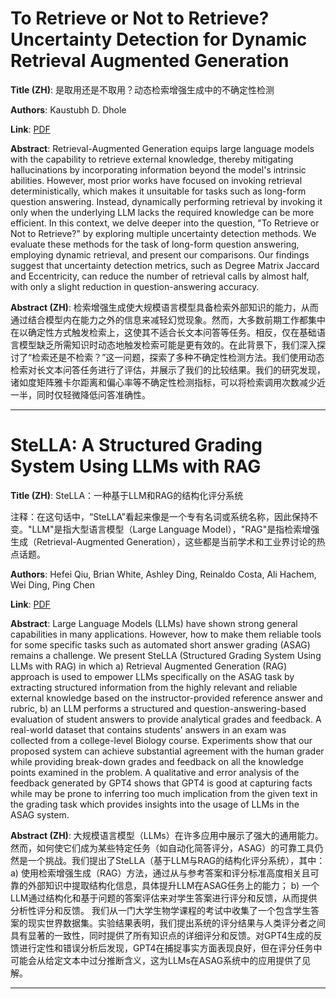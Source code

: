 # To Retrieve or Not to Retrieve? Uncertainty Detection for Dynamic Retrieval Augmented Generation 

**Title (ZH)**: 是取用还是不取用？动态检索增强生成中的不确定性检测 

**Authors**: Kaustubh D. Dhole  

**Link**: [PDF](https://arxiv.org/pdf/2501.09292)  

**Abstract**: Retrieval-Augmented Generation equips large language models with the capability to retrieve external knowledge, thereby mitigating hallucinations by incorporating information beyond the model's intrinsic abilities. However, most prior works have focused on invoking retrieval deterministically, which makes it unsuitable for tasks such as long-form question answering. Instead, dynamically performing retrieval by invoking it only when the underlying LLM lacks the required knowledge can be more efficient. In this context, we delve deeper into the question, "To Retrieve or Not to Retrieve?" by exploring multiple uncertainty detection methods. We evaluate these methods for the task of long-form question answering, employing dynamic retrieval, and present our comparisons. Our findings suggest that uncertainty detection metrics, such as Degree Matrix Jaccard and Eccentricity, can reduce the number of retrieval calls by almost half, with only a slight reduction in question-answering accuracy. 

**Abstract (ZH)**: 检索增强生成使大规模语言模型具备检索外部知识的能力，从而通过结合模型内在能力之外的信息来减轻幻觉现象。然而，大多数前期工作都集中在以确定性方式触发检索上，这使其不适合长文本问答等任务。相反，仅在基础语言模型缺乏所需知识时动态地触发检索可能是更有效的。在此背景下，我们深入探讨了“检索还是不检索？”这一问题，探索了多种不确定性检测方法。我们使用动态检索对长文本问答任务进行了评估，并展示了我们的比较结果。我们的研究发现，诸如度矩阵雅卡尔距离和偏心率等不确定性检测指标，可以将检索调用次数减少近一半，同时仅轻微降低问答准确性。 

---
# SteLLA: A Structured Grading System Using LLMs with RAG 

**Title (ZH)**: SteLLA：一种基于LLM和RAG的结构化评分系统

注释：在这句话中，“SteLLA”看起来像是一个专有名词或系统名称，因此保持不变。"LLM"是指大型语言模型（Large Language Model），"RAG"是指检索增强生成（Retrieval-Augmented Generation），这些都是当前学术和工业界讨论的热点话题。 

**Authors**: Hefei Qiu, Brian White, Ashley Ding, Reinaldo Costa, Ali Hachem, Wei Ding, Ping Chen  

**Link**: [PDF](https://arxiv.org/pdf/2501.09092)  

**Abstract**: Large Language Models (LLMs) have shown strong general capabilities in many applications. However, how to make them reliable tools for some specific tasks such as automated short answer grading (ASAG) remains a challenge. We present SteLLA (Structured Grading System Using LLMs with RAG) in which a) Retrieval Augmented Generation (RAG) approach is used to empower LLMs specifically on the ASAG task by extracting structured information from the highly relevant and reliable external knowledge based on the instructor-provided reference answer and rubric, b) an LLM performs a structured and question-answering-based evaluation of student answers to provide analytical grades and feedback. A real-world dataset that contains students' answers in an exam was collected from a college-level Biology course. Experiments show that our proposed system can achieve substantial agreement with the human grader while providing break-down grades and feedback on all the knowledge points examined in the problem. A qualitative and error analysis of the feedback generated by GPT4 shows that GPT4 is good at capturing facts while may be prone to inferring too much implication from the given text in the grading task which provides insights into the usage of LLMs in the ASAG system. 

**Abstract (ZH)**: 大规模语言模型（LLMs）在许多应用中展示了强大的通用能力。然而，如何使它们成为某些特定任务（如自动化简答评分，ASAG）的可靠工具仍然是一个挑战。我们提出了SteLLA（基于LLM与RAG的结构化评分系统），其中：
a) 使用检索增强生成（RAG）方法，通过从与参考答案和评分标准高度相关且可靠的外部知识中提取结构化信息，具体提升LLM在ASAG任务上的能力；
b) 一个LLM通过结构化和基于问题的答案评估来对学生答案进行评分和反馈，从而提供分析性评分和反馈。
我们从一门大学生物学课程的考试中收集了一个包含学生答案的现实世界数据集。实验结果表明，我们提出系统的评分结果与人类评分者之间具有显著的一致性，同时提供了所有知识点的详细评分和反馈。对GPT4生成的反馈进行定性和错误分析后发现，GPT4在捕捉事实方面表现良好，但在评分任务中可能会从给定文本中过分推断含义，这为LLMs在ASAG系统中的应用提供了见解。 

---

